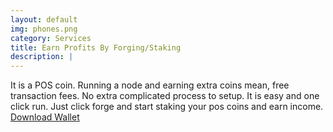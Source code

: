 ```yaml
---
layout: default
img: phones.png
category: Services
title: Earn Profits By Forging/Staking
description: |
---
```

It is a POS coin. Running a node and earning extra coins mean, free transaction fees. No extra complicated process to setup. It is easy and one click run. Just click forge and start staking your pos coins and earn income.  [Download Wallet](https://github.com/blcx/blcx/blob/master/nxt-clone-client-14.zip)
